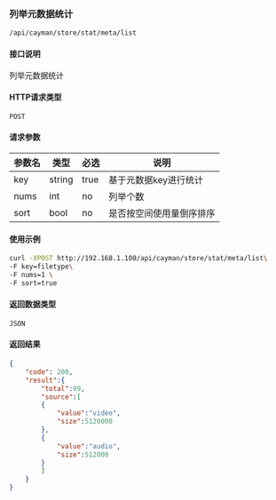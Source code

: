 ### 列举元数据统计
`/api/cayman/store/stat/meta/list`

#### 接口说明
列举元数据统计

#### HTTP请求类型
`POST`

#### 请求参数
|参数名|类型|必选|说明|
|--|--|--|--|
|key|string|true|基于元数据key进行统计|
|nums|int|no|列举个数|0:全部|
|sort|bool|no|是否按空间使用量倒序排序|false|

#### 使用示例
```sh
curl -XPOST http://192.168.1.100/api/cayman/store/stat/meta/list\
-F key=filetype\
-F nums=1 \
-F sort=true
```

#### 返回数据类型
`JSON`

#### 返回结果
```json
{
	"code":	200,
	"result":{
	    "total":99,
    	"source":[
	    {
	        "value":"video",
	        "size":5120000
	    },
	    {
	        "value":"audio",
	        "size":512000
	    }
    	]
    }
}
```